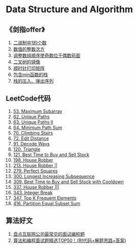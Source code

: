 # Data Structure and Algorithm

## 《剑指offer》
1. [二进制中1的个数](剑指offer代码/numberof1.py)
1. [数值的整数次方](剑指offer代码/Power.py)
1. [调整数组顺序使奇数位于偶数前面](剑指offer代码/reOrderArray.py)
1. [二叉树的镜像](剑指offer代码/Mirro.py)
1. [顺时针打印矩阵](剑指offer代码/printMatrix.py)
1. [包含min函数的栈](剑指offer代码/min.py)
1. [栈的压入、弹出序列](剑指offer代码/isPopOrder.py)

## LeetCode代码
1. [53. Maximum Subarray]()
1. [62. Unique Paths](LeetCode代码/uniquePaths_62.py)
1. [63. Unique Paths II](LeetCode代码/uniquePaths_62.py)
1. [64. Minimum Path Sum]()
1. [70. Climbing Stairs]()
1. [72. Edit Distance](LeetCode代码/editDistance72.py)
1. [91. Decode Ways]()
1. [120. Triangle]()
1. [121. Best Time to Buy and Sell Stock](LeetCode代码/bestTimetoBuyandSellStock_121.py)
1. [198. House Robber](LeetCode代码/houseRobber_198.py)
1. [213. House Robber ||](LeetCode代码/houseRobber2_213.py)
1. [279. Perfect Squares]()
1. [300. Longest Increasing Subsequence](LeetCode代码/LongestIncreasingSubsequence_300.py)
1. [309. Best Time to Buy and Sell Stock with Cooldown](LeetCode代码/bestTimetoBuyandSellStockwithCooldown_309.py)
1. [337. House Robber |||](LeetCode代码/houseRobber3_337.py)
1. [343. Integer Break]()
1. [347. Top K Frequent Elements]()
1. [416. Partition Equal Subset Sum](LeetCode代码/partitionEqualSubsetSum_416.py)

## 算法好文 
1. [盘点互联网公司最常见的面试编程题](https://mp.weixin.qq.com/s/_Jnbay3J6qGOB_aSfAXUJQ)
1. [算法和编程面试题精选TOP50！(附代码+解题思路+答案)](https://mp.weixin.qq.com/s/ABSgO36dGLa1_d5daN2c8A)